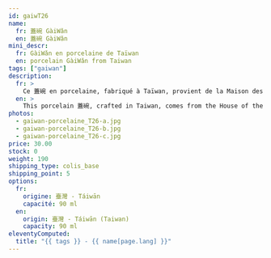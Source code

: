 ```yaml
---
id: gaiwT26
name:
  fr: 蓋碗 GàiWǎn
  en: 蓋碗 GàiWǎn
mini_descr:
  fr: GàiWǎn en porcelaine de Taïwan
  en: porcelain GàiWǎn from Taiwan
tags: ["gaiwan"]
description:
  fr: >
    Ce 蓋碗 en porcelaine, fabriqué à Taïwan, provient de la Maison des Trois Raretés de Taïwan (三希堂 - SānXī Táng). On l'appelle également 三才碗 - SānCái Wǎn, ce qui se traduit littéralement par "bol des trois éléments".<!--more--> Les trois éléments, 天 - Tiān (le ciel), 地 - Dì (la terre) et 人 - Rén (l'humain), représentent les trois forces fondamentales dans la pensée taoïste.
  en: >
    This porcelain 蓋碗, crafted in Taiwan, comes from the House of the Three Rarities from Taiwan (三希堂 - SānXī Táng). It is also known as SānCái Wǎn (三才碗), which literally translates to "bowl of the three elements".<!--more--> The three elements, Tiān (heaven), Dì (earth), and Rén (humanity), represent the three fundamental forces in Taoist philosophy.
photos:
  - gaiwan-porcelaine_T26-a.jpg
  - gaiwan-porcelaine_T26-b.jpg
  - gaiwan-porcelaine_T26-c.jpg
price: 30.00
stock: 0
weight: 190
shipping_type: colis_base
shipping_point: 5
options:
  fr:
    origine: 臺灣 - Táiwān
    capacité: 90 ml
  en:
    origin: 臺灣 - Táiwān (Taiwan)
    capacity: 90 ml
eleventyComputed:
  title: "{{ tags }} - {{ name[page.lang] }}"
---
```

